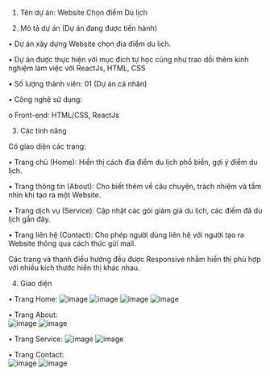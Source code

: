 
1.	Tên dự án: Website Chọn điểm Du lịch

2.	Mô tả dự án (Dự án đang được tiến hành)

•	Dự án xây dựng Website chọn địa điểm du lịch.

•	Dự án được thực hiện với mục đích tự học cũng như trao dồi thêm kinh nghiệm làm việc với ReactJs, HTML, CSS

•	Số lượng thành viên: 01 (Dự án cá nhân)

•	Công nghệ sử dụng:

o	Front-end: HTML/CSS, ReactJs

3.	Các tính năng

Có giao diện các trang:

•	Trang chủ (Home): Hiển thị cách địa điểm du lịch phổ biến, gợi ý điểm du lịch.

•	Trang thông tin (About): Cho biết thêm về câu chuyện, trách nhiệm và tầm nhìn khi tạo ra một Website.

•	Trang dịch vụ (Service): Cập  nhật các gói giảm giá du lịch, các điểm đã du lịch gần đây.

•	Trang liên hệ (Contact): Cho phép người dùng liên hệ với người tạo ra Website thông qua cách thức gửi mail.

Các trang và thanh điều hướng đều được Responsive nhằm hiển thị phù hợp với nhiều kích thước hiển thị khác nhau.

4.	Giao diện

•	Trang Home:
![image](https://github.com/quocthai261/my-travel-website/assets/91470802/337385be-85a6-47a3-a541-ced307623894)
![image](https://github.com/quocthai261/my-travel-website/assets/91470802/fd531774-530a-4c87-b14f-b98900136865)
![image](https://github.com/quocthai261/my-travel-website/assets/91470802/444e0dc7-d33c-4bd2-bfb0-bd5458f12007)
![image](https://github.com/quocthai261/my-travel-website/assets/91470802/3a926b7e-1d23-4941-b1df-f7ad94a2d24a)

•	Trang About:  
![image](https://github.com/quocthai261/my-travel-website/assets/91470802/c269f2b9-a731-4a1a-b309-0cae613f600f)
![image](https://github.com/quocthai261/my-travel-website/assets/91470802/b100d96a-aadc-4b05-9eea-bacb287ac439)

•	Trang Service:
![image](https://github.com/quocthai261/my-travel-website/assets/91470802/05be02cb-0fc8-4018-87dd-a44f2da5b3ab)
![image](https://github.com/quocthai261/my-travel-website/assets/91470802/e6ecd995-1957-434f-9afc-2d313fcccd8c)

•	Trang Contact:  
![image](https://github.com/quocthai261/my-travel-website/assets/91470802/91b91211-5761-46cf-a670-f9c976a32288)
![image](https://github.com/quocthai261/my-travel-website/assets/91470802/5c900abf-02e7-491a-b47d-e6a2f7842345)
